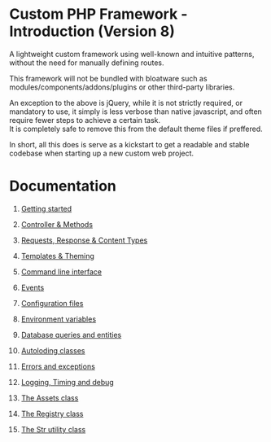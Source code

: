# Custom PHP Framework - Introduction (Version 8)
A lightweight custom framework using well-known and intuitive patterns, without the need for manually defining routes.

This framework will not be bundled with bloatware such as modules/components/addons/plugins or other third-party libraries.   

An exception to the above is jQuery, while it is not strictly required, or mandatory to use, it simply is less verbose than native javascript, and often require fewer steps to achieve a certain task.  
It is completely safe to remove this from the default theme files if preffered.  

In short, all this does is serve as a kickstart to get a readable and stable codebase when starting up a new custom web project.

# Documentation

1. [Getting started](docs/manual/Getting_started.md)

2. [Controller & Methods](docs/manual/Controllers_and_methods.md)

3. [Requests, Response & Content Types](docs/manual/Request_and_response.md)

4. [Templates & Theming](docs/manual/Templates_and_theming.md)

5. [Command line interface](docs/manual/Command_line_interface.md)

6. [Events](docs/manual/Events.md)

7. [Configuration files](docs/manual/Configuration_files.md)

8. [Environment variables](docs/manual/Environment_variables.md)

9. [Database queries and entities](docs/manual/Database_queries.md)
  
10. [Autoloding classes](docs/manual/Autoloading.md)

11. [Errors and exceptions](docs/manual/Errors_and_exceptions.md)

12. [Logging, Timing and debug](docs/manual/Logging_timing_and_debug.md)

13. [The Assets class](docs/manual/Assets.md)

14. [The Registry class](docs/manual/Registry.md)

14. [The Str utility class](docs/manual/Str.md)